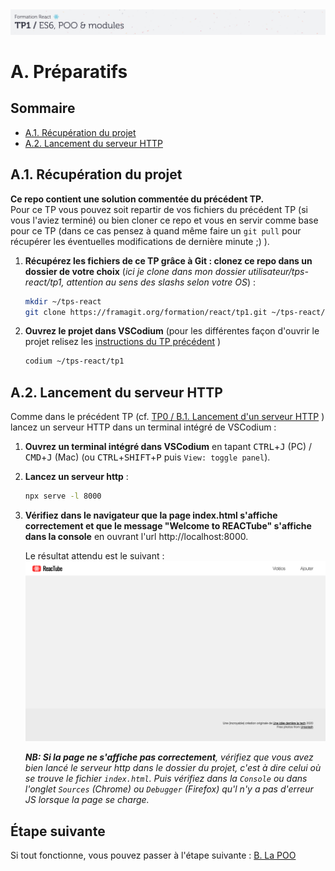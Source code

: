 <img src="images/readme/header-small.jpg" >

# A. Préparatifs <!-- omit in toc -->

## Sommaire <!-- omit in toc -->
- [A.1. Récupération du projet](#a1-récupération-du-projet)
- [A.2. Lancement du serveur HTTP](#a2-lancement-du-serveur-http)

## A.1. Récupération du projet
**Ce repo contient une solution commentée du précédent TP.** <br>
Pour ce TP vous pouvez soit repartir de vos fichiers du précédent TP (si vous l'aviez terminé) ou bien cloner ce repo et vous en servir comme base pour ce TP (dans ce cas pensez à quand même faire un `git pull` pour récupérer les éventuelles modifications de dernière minute ;) ).

1. **Récupérez les fichiers de ce TP grâce à Git : clonez ce repo dans un dossier de votre choix** (*ici je clone dans mon dossier utilisateur/tps-react/tp1, attention au sens des slashs selon votre OS*) :
	```bash
	mkdir ~/tps-react
	git clone https://framagit.org/formation/react/tp1.git ~/tps-react/tp1
	```

2. **Ouvrez le projet dans VSCodium** (pour les différentes façon d'ouvrir le projet relisez les [instructions du TP précédent](https://framagit.org/formation/react/tp0/-/blob/master/A-preparatifs.md#a3-ouvrir-le-projet-dans-vscodium) )
	```bash
	codium ~/tps-react/tp1
	```

## A.2. Lancement du serveur HTTP

Comme dans le précédent TP (cf. [TP0 / B.1. Lancement d'un serveur HTTP](https://framagit.org/formation/react/tp0/-/blob/master/B-integration.md#b1-lancement-dun-serveur-http) ) lancez un serveur HTTP dans un terminal intégré de VSCodium :

1. **Ouvrez un terminal intégré dans VSCodium** en tapant <kbd>CTRL</kbd>+<kbd>J</kbd> (PC) / <kbd>CMD</kbd>+<kbd>J</kbd> (Mac) (ou <kbd>CTRL</kbd>+<kbd>SHIFT</kbd>+<kbd>P</kbd> puis `View: toggle panel`).

2. **Lancez un serveur http** :
	```bash
	npx serve -l 8000
	```

3. **Vérifiez dans le navigateur que la page index.html s'affiche correctement et que le message "Welcome to REACTube" s'affiche dans la console** en ouvrant l'url http://localhost:8000.

	Le résultat attendu est le suivant : <br><a href="images/screen-00.png"><img src="images/readme/screen-00.png" ></a>

	***NB: Si la page ne s'affiche pas correctement**, vérifiez que vous avez bien lancé le serveur http dans le dossier du projet, c'est à dire celui où se trouve le fichier `index.html`. Puis vérifiez dans la `Console` ou dans l'onglet `Sources` (Chrome) ou `Debugger` (Firefox) qu'l n'y a pas d'erreur JS lorsque la page se charge.*

## Étape suivante <!-- omit in toc -->
Si tout fonctionne, vous pouvez passer à l'étape suivante : [B. La POO](B-poo.md)
